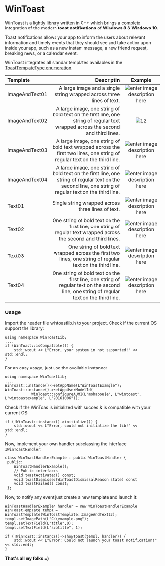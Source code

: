 WinToast
===================

WinToast is a lightly library written in C++ which brings a complete integration of the modern **toast notifications** of **Windows 8** &  **Windows 10**. 

Toast notifications allows your app to inform the users about relevant information and timely events that they should see and take action upon inside your app, such as a new instant message, a new friend request, breaking news, or a calendar event. 

WinToast integrates all standar templates availables in the [ToastTemplateType enumeration](https://msdn.microsoft.com/en-us/library/windows/apps/br208660.aspx).

| Template     | Descriptin | Example   |
| :------- | ----: | :---: |
| ImageAndText01 | A large image and a single string wrapped across three lines of text. |  ![enter image description here](https://i-msdn.sec.s-msft.com/dynimg/IC601606.png)   |
| ImageAndText02   | A large image, one string of bold text on the first line, one string of regular text wrapped across the second and third lines.   |  ![12](https://i-msdn.sec.s-msft.com/dynimg/IC601607.png)   |
| ImageAndText03 | A large image, one string of bold text wrapped across the first two lines, one string of regular text on the third line. | ![enter image description here](https://i-msdn.sec.s-msft.com/dynimg/IC601608.png) |
| ImageAndText04 |    A large image, one string of bold text on the first line, one string of regular text on the second line, one string of regular text on the third line.     | ![enter image description here](https://i-msdn.sec.s-msft.com/dynimg/IC601609.png)  |
| Text01 | Single string wrapped across three lines of text. | ![enter image description here](https://i-msdn.sec.s-msft.com/dynimg/IC601602.png)|
| Text02   | One string of bold text on the first line, one string of regular text wrapped across the second and third lines.   |  ![enter image description here](https://i-msdn.sec.s-msft.com/dynimg/IC601603.png) |
| Text03 | One string of bold text wrapped across the first two lines, one string of regular text on the third line. | ![enter image description here](https://i-msdn.sec.s-msft.com/dynimg/IC601604.png)|
| Text04 |   One string of bold text on the first line, one string of regular text on the second line, one string of regular text on the third line.     | ![enter image description here](https://i-msdn.sec.s-msft.com/dynimg/IC601605.png) |


### Usage

Import the header file wintoastlib.h to your project. Check if the current OS support the library:

    using namespace WinToastLib;
    ....
    if (WinToast::isCompatible()) {
        std::wcout << L"Error, your system in not supported!" << std::endl;
    }


For an easy usage, just use the available instance:
        
    using namespace WinToastLib;
    ....
    WinToast::instance()->setAppName(L"WinToastExample");
    WinToast::instance()->setAppUserModelId(
                WinToast::configureAUMI(L"mohabouje", L"wintoast", L"wintoastexample", L"20161006"));
		
Check if the WinToas is initialized with succes & is compatible with your current OS:		
		
    if (!WinToast::instance()->initialize()) {
        std::wcout << L"Error, could not initialize the lib!" << std::endl;
    }
    
Now, implement your own handler subclassing the interface `IWinToastHandler`:

	class WinToastHandlerExample : public WinToastHandler {
	 public:
		WinToastHandlerExample(); 
		// Public interfaces
		void toastActivated() const;
		void toastDismissed(WinToastDismissalReason state) const;
		void toastFailed() const;
	 };
         
Now, to notify any event just create a new template and launch it:

	WinToastHandlerExample* handler = new WinToastHandlerExample;
	WinToastTemplate templ = WinToastTemplate(WinToastTemplate::ImageAndText03);
	templ.setImagePath(L"C:\example.png");
	templ.setTextField(L"title",0);
	templ.setTextField(L"subtitle", 1);

	if (!WinToast::instance()->showToast(templ, handler)) {
	    std::wcout << L"Error: Could not launch your toast notification!" << std::endl;
	}
    
**That's all my folks =)**




